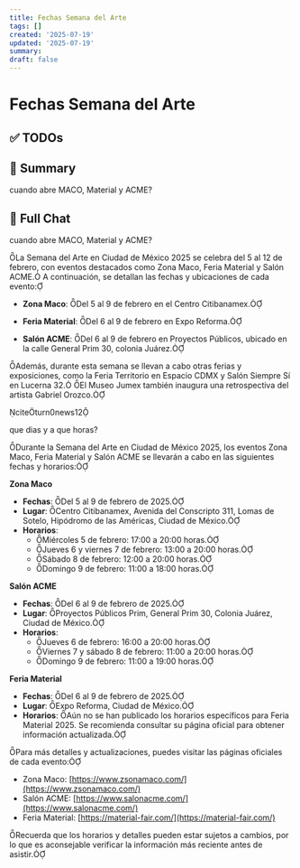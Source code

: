 ```yaml
---
title: Fechas Semana del Arte
tags: []
created: '2025-07-19'
updated: '2025-07-19'
summary:
draft: false
---
```


# Fechas Semana del Arte

## ✅ TODOs


## 📌 Summary
cuando abre MACO, Material y ACME?

## 🧠 Full Chat


cuando abre MACO, Material y ACME?



La Semana del Arte en Ciudad de México 2025 se celebra del 5 al 12 de febrero, con eventos destacados como Zona Maco, Feria Material y Salón ACME. A continuación, se detallan las fechas y ubicaciones de cada evento:

- **Zona Maco**: Del 5 al 9 de febrero en el Centro Citibanamex.

- **Feria Material**: Del 6 al 9 de febrero en Expo Reforma.

- **Salón ACME**: Del 6 al 9 de febrero en Proyectos Públicos, ubicado en la calle General Prim 30, colonia Juárez.

Además, durante esta semana se llevan a cabo otras ferias y exposiciones, como la Feria Territorio en Espacio CDMX y Salón Siempre Sí en Lucerna 32. El Museo Jumex también inaugura una retrospectiva del artista Gabriel Orozco.

citeturn0news12 

que dias y a que horas?

Durante la Semana del Arte en Ciudad de México 2025, los eventos Zona Maco, Feria Material y Salón ACME se llevarán a cabo en las siguientes fechas y horarios:

**Zona Maco**
- **Fechas**: Del 5 al 9 de febrero de 2025.
- **Lugar**: Centro Citibanamex, Avenida del Conscripto 311, Lomas de Sotelo, Hipódromo de las Américas, Ciudad de México.
- **Horarios**:
  - Miércoles 5 de febrero: 17:00 a 20:00 horas.
  - Jueves 6 y viernes 7 de febrero: 13:00 a 20:00 horas.
  - Sábado 8 de febrero: 12:00 a 20:00 horas.
  - Domingo 9 de febrero: 11:00 a 18:00 horas.

**Salón ACME**
- **Fechas**: Del 6 al 9 de febrero de 2025.
- **Lugar**: Proyectos Públicos Prim, General Prim 30, Colonia Juárez, Ciudad de México.
- **Horarios**:
  - Jueves 6 de febrero: 16:00 a 20:00 horas.
  - Viernes 7 y sábado 8 de febrero: 11:00 a 20:00 horas.
  - Domingo 9 de febrero: 11:00 a 19:00 horas.

**Feria Material**
- **Fechas**: Del 6 al 9 de febrero de 2025.
- **Lugar**: Expo Reforma, Ciudad de México.
- **Horarios**: Aún no se han publicado los horarios específicos para Feria Material 2025. Se recomienda consultar su página oficial para obtener información actualizada.

Para más detalles y actualizaciones, puedes visitar las páginas oficiales de cada evento:

- Zona Maco: [https://www.zsonamaco.com/](https://www.zsonamaco.com/)
- Salón ACME: [https://www.salonacme.com/](https://www.salonacme.com/)
- Feria Material: [https://material-fair.com/](https://material-fair.com/)

Recuerda que los horarios y detalles pueden estar sujetos a cambios, por lo que es aconsejable verificar la información más reciente antes de asistir.